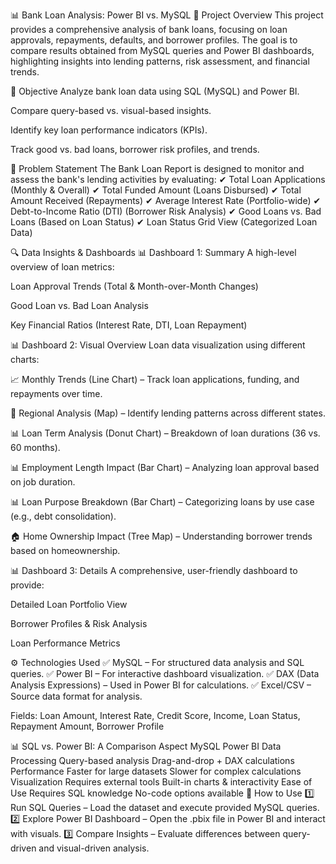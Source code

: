 📊 Bank Loan Analysis: Power BI vs. MySQL
📝 Project Overview
This project provides a comprehensive analysis of bank loans, focusing on loan approvals, repayments, defaults, and borrower profiles. The goal is to compare results obtained from MySQL queries and Power BI dashboards, highlighting insights into lending patterns, risk assessment, and financial trends.

🎯 Objective
Analyze bank loan data using SQL (MySQL) and Power BI.

Compare query-based vs. visual-based insights.

Identify key loan performance indicators (KPIs).

Track good vs. bad loans, borrower risk profiles, and trends.

📌 Problem Statement
The Bank Loan Report is designed to monitor and assess the bank's lending activities by evaluating:
✔ Total Loan Applications (Monthly & Overall)
✔ Total Funded Amount (Loans Disbursed)
✔ Total Amount Received (Repayments)
✔ Average Interest Rate (Portfolio-wide)
✔ Debt-to-Income Ratio (DTI) (Borrower Risk Analysis)
✔ Good Loans vs. Bad Loans (Based on Loan Status)
✔ Loan Status Grid View (Categorized Loan Data)

🔍 Data Insights & Dashboards
📊 Dashboard 1: Summary
A high-level overview of loan metrics:

Loan Approval Trends (Total & Month-over-Month Changes)

Good Loan vs. Bad Loan Analysis

Key Financial Ratios (Interest Rate, DTI, Loan Repayment)

📊 Dashboard 2: Visual Overview
Loan data visualization using different charts:

📈 Monthly Trends (Line Chart) – Track loan applications, funding, and repayments over time.

📍 Regional Analysis (Map) – Identify lending patterns across different states.

📊 Loan Term Analysis (Donut Chart) – Breakdown of loan durations (36 vs. 60 months).

📊 Employment Length Impact (Bar Chart) – Analyzing loan approval based on job duration.

📊 Loan Purpose Breakdown (Bar Chart) – Categorizing loans by use case (e.g., debt consolidation).

🏠 Home Ownership Impact (Tree Map) – Understanding borrower trends based on homeownership.

📊 Dashboard 3: Details
A comprehensive, user-friendly dashboard to provide:

Detailed Loan Portfolio View

Borrower Profiles & Risk Analysis

Loan Performance Metrics

⚙️ Technologies Used
✅ MySQL – For structured data analysis and SQL queries.
✅ Power BI – For interactive dashboard visualization.
✅ DAX (Data Analysis Expressions) – Used in Power BI for calculations.
✅ Excel/CSV – Source data format for analysis.


Fields: Loan Amount, Interest Rate, Credit Score, Income, Loan Status, Repayment Amount, Borrower Profile

📊 SQL vs. Power BI: A Comparison
Aspect	MySQL	Power BI
Data Processing	Query-based analysis	Drag-and-drop + DAX calculations
Performance	Faster for large datasets	Slower for complex calculations
Visualization	Requires external tools	Built-in charts & interactivity
Ease of Use	Requires SQL knowledge	No-code options available
🚀 How to Use
1️⃣ Run SQL Queries – Load the dataset and execute provided MySQL queries.
2️⃣ Explore Power BI Dashboard – Open the .pbix file in Power BI and interact with visuals.
3️⃣ Compare Insights – Evaluate differences between query-driven and visual-driven analysis.
